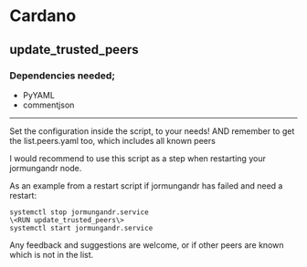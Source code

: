 # Cardano

## update_trusted_peers
### Dependencies needed;
- PyYAML
- commentjson

---------------------

Set the configuration inside the script, to your needs!
AND remember to get the list.peers.yaml too, which includes all known peers

I would recommend to use this script as a step when restarting your jormungandr node.

As an example from a restart script if jormungandr has failed and need a restart:
```
systemctl stop jormungandr.service
\<RUN update_trusted_peers\>
systemctl start jormungandr.service
```
Any feedback and suggestions are welcome, or if other peers are known which is not in the list.
